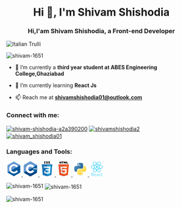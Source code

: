 <h1 align="center">Hi 👋, I'm Shivam Shishodia</h1>
<h3 align="center">Hi,I'am Shivam Shishodia, a Front-end Developer</h3>

 <img src="https://user-images.githubusercontent.com/55389276/140866485-8fb1c876-9a8f-4d6a-98dc-08c4981eaf70.gif" alt="Italian Trulli">


<p align="left"> <img src="https://komarev.com/ghpvc/?username=shivam-1651&label=Profile%20views&color=0e75b6&style=flat" alt="shivam-1651" /> </p>

- 🔭 I’m currently a **third year student at ABES Engineering College,Ghaziabad**

- 🌱 I’m currently learning **React Js**

- 📫 Reach me at **shivamshishodia01@outlook.com**

<h3 align="left">Connect with me:</h3>
<p align="left">
<a href="https://linkedin.com/in/shivam-shishodia-a2a390200" target="blank"><img align="center" src="https://raw.githubusercontent.com/rahuldkjain/github-profile-readme-generator/master/src/images/icons/Social/linked-in-alt.svg" alt="shivam-shishodia-a2a390200" height="30" width="40" /></a>
<a href="https://www.hackerrank.com/shivamshishodia2" target="blank"><img align="center" src="https://raw.githubusercontent.com/rahuldkjain/github-profile-readme-generator/master/src/images/icons/Social/hackerrank.svg" alt="shivamshishodia2" height="30" width="40" /></a>
<a href="https://www.leetcode.com/shivam_shishodia01" target="blank"><img align="center" src="https://raw.githubusercontent.com/rahuldkjain/github-profile-readme-generator/master/src/images/icons/Social/leet-code.svg" alt="shivam_shishodia01" height="30" width="40" /></a>
</p>

<h3 align="left">Languages and Tools:</h3>
<p align="left"> <a href="https://www.cprogramming.com/" target="_blank" rel="noreferrer"> <img src="https://raw.githubusercontent.com/devicons/devicon/master/icons/c/c-original.svg" alt="c" width="40" height="40"/> </a> <a href="https://www.w3schools.com/cpp/" target="_blank" rel="noreferrer"> <img src="https://raw.githubusercontent.com/devicons/devicon/master/icons/cplusplus/cplusplus-original.svg" alt="cplusplus" width="40" height="40"/> </a> <a href="https://www.w3schools.com/css/" target="_blank" rel="noreferrer"> <img src="https://raw.githubusercontent.com/devicons/devicon/master/icons/css3/css3-original-wordmark.svg" alt="css3" width="40" height="40"/> </a> <a href="https://www.w3.org/html/" target="_blank" rel="noreferrer"> <img src="https://raw.githubusercontent.com/devicons/devicon/master/icons/html5/html5-original-wordmark.svg" alt="html5" width="40" height="40"/> </a> <a href="https://www.python.org" target="_blank" rel="noreferrer"> <img src="https://raw.githubusercontent.com/devicons/devicon/master/icons/python/python-original.svg" alt="python" width="40" height="40"/> </a> <a href="https://reactjs.org/" target="_blank" rel="noreferrer"> <img src="https://raw.githubusercontent.com/devicons/devicon/master/icons/react/react-original-wordmark.svg" alt="react" width="40" height="40"/> </a> </p>

<p><img align="left" src="https://github-readme-stats.vercel.app/api/top-langs?username=shivam-1651&show_icons=true&locale=en&layout=compact" alt="shivam-1651" /></p>

<p>&nbsp;<img align="center" src="https://github-readme-stats.vercel.app/api?username=shivam-1651&show_icons=true&locale=en" alt="shivam-1651" /></p>

<p><img align="center" src="https://github-readme-streak-stats.herokuapp.com/?user=shivam-1651&" alt="shivam-1651" /></p>

